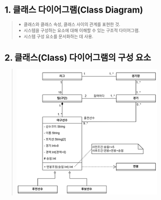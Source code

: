 # 1. 클래스 다이어그램(Class Diagram)
> - 클래스와 클래스 속성, 클래스 사이의 관계를 표현한 것.
> - 시스템을 구성하는 요소에 대해 이해할 수 있는 구조적 다이어그램.
> - 시스템 구성 요소를 문서화하는 데 사용.

# 2. 클래스(Class) 다이어그램의 구성 요소
> ![alt text](./img/클래스_다이어그램.png)